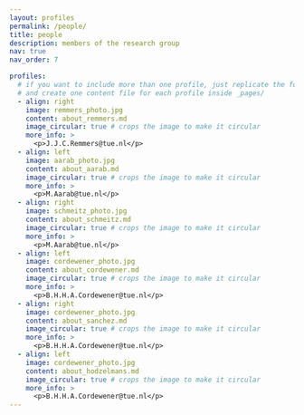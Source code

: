 ```yaml
---
layout: profiles
permalink: /people/
title: people
description: members of the research group
nav: true
nav_order: 7

profiles:
  # if you want to include more than one profile, just replicate the following block
  # and create one content file for each profile inside _pages/
  - align: right
    image: remmers_photo.jpg
    content: about_remmers.md
    image_circular: true # crops the image to make it circular
    more_info: >
      <p>J.J.C.Remmers@tue.nl</p>
  - align: left
    image: aarab_photo.jpg
    content: about_aarab.md
    image_circular: true # crops the image to make it circular
    more_info: >
      <p>M.Aarab@tue.nl</p>
  - align: right
    image: schmeitz_photo.jpg
    content: about_schmeitz.md
    image_circular: true # crops the image to make it circular
    more_info: >
      <p>M.Aarab@tue.nl</p>      
  - align: left
    image: cordewener_photo.jpg
    content: about_cordewener.md
    image_circular: true # crops the image to make it circular
    more_info: >
      <p>B.H.H.A.Cordewener@tue.nl</p>        
  - align: right
    image: cordewener_photo.jpg
    content: about_sanchez.md
    image_circular: true # crops the image to make it circular
    more_info: >
      <p>B.H.H.A.Cordewener@tue.nl</p> 
  - align: left
    image: cordewener_photo.jpg
    content: about_hodzelmans.md
    image_circular: true # crops the image to make it circular
    more_info: >
      <p>B.H.H.A.Cordewener@tue.nl</p>               
---
```

